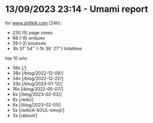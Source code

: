 # 13/09/2023 23:14 - Umami report
for www.shifeiti.com [24h] :

 - 230 (5) page views
 - 86 (-9) uniques
 - 59 (-2) bounces
 - 3h 37' 54'' (-1h 38' 27'') totaltime


top 10 urls:
 - 56x [/]
 - 38x [/blog/2022-12-09/]
 - 34x [/blog/2022-12-22/]
 - 33x [/blog/2023-01-12/]
 - 16x [/blog/2022-05-07/]
 - 8x [/blog/2023-02-03/]
 - 6x [/wiki/]
 - 6x [/blog/2023-02-01/]
 - 5x [/wiki/A-SOUL-emoji/]
 - 3x [/about/]


